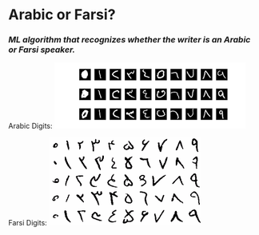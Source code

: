# Arabic or Farsi? 
### *ML algorithm that recognizes whether the writer is an Arabic or Farsi speaker.*

Arabic Digits:
![](img_2.png)

Farsi Digits: 
![](Farsi_Digits_Sample_1.gif)

